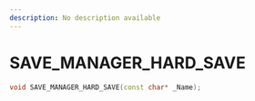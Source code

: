 ```yaml
---
description: No description available 
---
```


# SAVE_MANAGER_HARD_SAVE

```cpp
void SAVE_MANAGER_HARD_SAVE(const char* _Name);
```